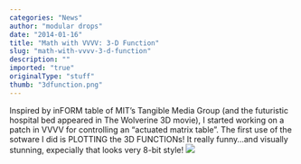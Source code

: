 ```yaml
---
categories: "News"
author: "modular drops"
date: "2014-01-16"
title: "Math with VVVV: 3-D Function"
slug: "math-with-vvvv-3-d-function"
description: ""
imported: "true"
originalType: "stuff"
thumb: "3dfunction.png"
---
```



Inspired by inFORM table of MIT’s Tangible Media Group (and the futuristic hospital bed  appeared in The Wolverine 3D movie), I started working on a patch in VVVV for controlling an “actuated matrix table”. The first use of the sotware I did is PLOTTING the 3D FUNCTIONs! It really funny…and visually stunning, expecially that looks very 8-bit style!
![](3dfunction.png) 

